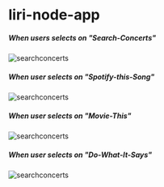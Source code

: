 # liri-node-app

##### When users selects on "Search-Concerts"
![searchconcerts](https://media.giphy.com/media/4T7zmKvhBSaR2UvJTf/giphy.gif)

##### When user selects on "Spotify-this-Song"
![searchconcerts](https://media.giphy.com/media/AS7DafPZaO1cDpYw65/giphy.gif)

##### When user selects on "Movie-This"
![searchconcerts](https://media.giphy.com/media/7STxUYfrWColNvF5yS/giphy.gif)

##### When user selects on "Do-What-It-Says"
![searchconcerts](https://media.giphy.com/media/35HWIXTqXAT5Vd24sy/giphy.gif)